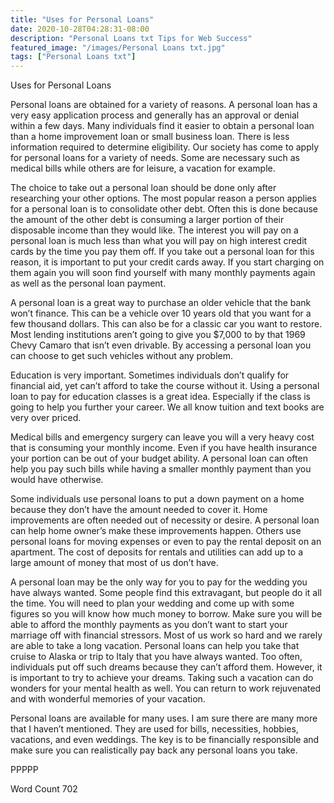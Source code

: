 ```yaml
---
title: "Uses for Personal Loans"
date: 2020-10-28T04:28:31-08:00
description: "Personal Loans txt Tips for Web Success"
featured_image: "/images/Personal Loans txt.jpg"
tags: ["Personal Loans txt"]
---
```


Uses for Personal Loans

Personal loans are obtained for a variety of reasons. A personal loan has a very easy application process and generally has an approval or denial within a few days. Many individuals find it easier to obtain a personal loan than a home improvement loan or small business loan. There is less information required to determine eligibility. Our society has come to apply for personal loans for a variety of needs. Some are necessary such as medical bills while others are for leisure, a vacation for example.

The choice to take out a personal loan should be done only after researching your other options. The most popular reason a person applies for a personal loan is to consolidate other debt. Often this is done because the amount of the other debt is consuming a larger portion of their disposable income than they would like. The interest you will pay on a personal loan is much less than what you will pay on high interest credit cards by the time you pay them off. If you take out a personal loan for this reason, it is important to put your credit cards away. If you start charging on them again you will soon find yourself with many monthly payments again as well as the personal loan payment.

A personal loan is a great way to purchase an older vehicle that the bank won’t finance. This can be a vehicle over 10 years old that you want for a few thousand dollars. This can also be for a classic car you want to restore. Most lending institutions aren’t going to give you $7,000 to by that 1969 Chevy Camaro that isn’t even drivable. By accessing a personal loan you can choose to get such vehicles without any problem.

Education is very important. Sometimes individuals don’t qualify for financial aid, yet can’t afford to take the course without it. Using a personal loan to pay for education classes is a great idea. Especially if the class is going to help you further your career. We all know tuition and text books are very over priced. 

Medical bills and emergency surgery can leave you will a very heavy cost that is consuming your monthly income. Even if you have health insurance your portion can be out of your budget ability. A personal loan can often help you pay such bills while having a smaller monthly payment than you would have otherwise.

Some individuals use personal loans to put a down payment on a home because they don’t have the amount needed to cover it. Home improvements are often needed out of necessity or desire. A personal loan can help home owner’s make these improvements happen. Others use personal loans for moving expenses or even to pay the rental deposit on an apartment. The cost of deposits for rentals and utilities can add up to a large amount of money that most of us don’t have.

A personal loan may be the only way for you to pay for the wedding you have always wanted. Some people find this extravagant, but people do it all the time. You will need to plan your wedding and come up with some figures so you will know how much money to borrow. Make sure you will be able to afford the monthly payments as you don’t want to start your marriage off with financial stressors. 
Most of us work so hard and we rarely are able to take a long vacation. Personal loans can help you take that cruise to Alaska or trip to Italy that you have always wanted. Too often, individuals put off such dreams because they can’t afford them. However, it is important to try to achieve your dreams. Taking such a vacation can do wonders for your mental health as well. You can return to work rejuvenated and with wonderful memories of your vacation.

Personal loans are available for many uses. I am sure there are many more that I haven’t mentioned. They are used for bills, necessities, hobbies, vacations, and even weddings. The key is to be financially responsible and make sure you can realistically pay back any personal loans you take. 

PPPPP

Word Count 702



















